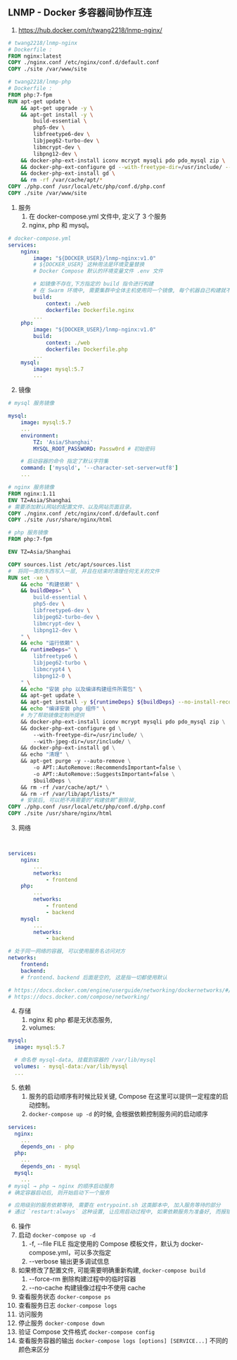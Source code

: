 ## LNMP - Docker 多容器间协作互连

1. https://hub.docker.com/r/twang2218/lnmp-nginx/

```Dockerfile
# twang2218/lnmp-nginx
# Dockerfile :
FROM nginx:latest
COPY ./nginx.conf /etc/nginx/conf.d/default.conf
COPY ./site /var/www/site

# twang2218/lnmp-php
# Dockerfile :
FROM php:7-fpm
RUN apt-get update \
    && apt-get upgrade -y \
    && apt-get install -y \
        build-essential \
        php5-dev \
        libfreetype6-dev \
        libjpeg62-turbo-dev \
        libmcrypt-dev \
        libpng12-dev \
    && docker-php-ext-install iconv mcrypt mysqli pdo pdo_mysql zip \
    && docker-php-ext-configure gd --with-freetype-dir=/usr/include/ --with-jpeg-dir=/usr/include/ \
    && docker-php-ext-install gd \
    && rm -rf /var/cache/apt/*
COPY ./php.conf /usr/local/etc/php/conf.d/php.conf
COPY ./site /var/www/site
```

1. 服务
   1. 在 docker-compose.yml 文件中, 定义了 3 个服务
   2. nginx, php 和 mysql。

```yml
# docker-compose.yml
services:
    nginx:
        image: "${DOCKER_USER}/lnmp-nginx:v1.0"
        # ${DOCKER_USER} 这种用法是环境变量替换
        # Docker Compose 默认的环境变量文件 .env 文件

        # 如镜像不存在,下方指定的 build 指令进行构建
        # 在 Swarm 环境中, 需要集群中全体主机使用同一个镜像, 每个机器自己构建就不合适了
        build:
            context: ./web
            dockerfile: Dockerfile.nginx
        ...
    php:
        image: "${DOCKER_USER}/lnmp-nginx:v1.0"
        build:
            context: ./web
            dockerfile: Dockerfile.php
        ...
    mysql:
        image: mysql:5.7
        ...
```

2. 镜像

```yml
# mysql 服务镜像

mysql:
    image: mysql:5.7
    ...
    environment:
        TZ: 'Asia/Shanghai'
        MYSQL_ROOT_PASSWORD: Passw0rd # 初始密码

    # 启动容器的命令 指定了默认字符集
    command: ['mysqld', '--character-set-server=utf8']
    ...
```

```Dockerfile
# nginx 服务镜像
FROM nginx:1.11
ENV TZ=Asia/Shanghai
# 需要添加默认网站的配置文件、以及网站页面目录。
COPY ./nginx.conf /etc/nginx/conf.d/default.conf
COPY ./site /usr/share/nginx/html

# php 服务镜像
FROM php:7-fpm

ENV TZ=Asia/Shanghai

COPY sources.list /etc/apt/sources.list
#  将同一类的东西写入一层, 并且在结束时清理任何无关的文件
RUN set -xe \
    && echo "构建依赖" \
    && buildDeps=" \
        build-essential \
        php5-dev \
        libfreetype6-dev \
        libjpeg62-turbo-dev \
        libmcrypt-dev \
        libpng12-dev \
    " \
    && echo "运行依赖" \
    && runtimeDeps=" \
        libfreetype6 \
        libjpeg62-turbo \
        libmcrypt4 \
        libpng12-0 \
    " \
    && echo "安装 php 以及编译构建组件所需包" \
    && apt-get update \
    && apt-get install -y ${runtimeDeps} ${buildDeps} --no-install-recommends \
    && echo "编译安装 php 组件" \
    # 为了帮助镜像定制所提供
    && docker-php-ext-install iconv mcrypt mysqli pdo pdo_mysql zip \
    && docker-php-ext-configure gd \
        --with-freetype-dir=/usr/include/ \
        --with-jpeg-dir=/usr/include/ \
    && docker-php-ext-install gd \
    && echo "清理" \
    && apt-get purge -y --auto-remove \
        -o APT::AutoRemove::RecommendsImportant=false \
        -o APT::AutoRemove::SuggestsImportant=false \
        $buildDeps \
    && rm -rf /var/cache/apt/* \
    && rm -rf /var/lib/apt/lists/*
    # 安装后, 可以把不再需要的“构建依赖”删除掉,
COPY ./php.conf /usr/local/etc/php/conf.d/php.conf
COPY ./site /usr/share/nginx/html
```

3. 网络

```yml


services:
    nginx:
        ...
        networks:
            - frontend
    php:
        ...
        networks:
            - frontend
            - backend
    mysql:
        ...
        networks:
            - backend

# 处于同一网络的容器, 可以使用服务名访问对方
networks:
    frontend:
    backend:
    # frontend、backend 后面是空的, 这是指一切都使用默认

# https://docs.docker.com/engine/userguide/networking/dockernetworks/#/user-defined-networks
# https://docs.docker.com/compose/networking/
```

4. 存储
   1. nginx 和 php 都是无状态服务,
   2. volumes:

```yml
mysql:
  image: mysql:5.7

  # 命名卷 mysql-data, 挂载到容器的 /var/lib/mysql
  volumes: - mysql-data:/var/lib/mysql
  ...
```

5. 依赖
   1. 服务的启动顺序有时候比较关键, Compose 在这里可以提供一定程度的启动控制。
   2. `docker-compose up -d` 的时候, 会根据依赖控制服务间的启动顺序

```yml
services:
  nginx:
    ...
    depends_on: - php
  php:
    ...
    depends_on: - mysql
  mysql:
    ...
# mysql → php → nginx 的顺序启动服务
# 确定容器启动后, 则开始启动下一个服务

# 应用级别的服务依赖等待, 需要在 entrypoint.sh 这类脚本中, 加入服务等待的部分
# 通过 `restart:always` 这种设置, 让应用启动过程中, 如果依赖服务为准备好, 而报错退出后, 有再一次尝试的机会
```

6. 操作
1. 启动 `docker-compose up -d`
   1. -f, --file FILE 指定使用的 Compose 模板文件，默认为 docker-compose.yml，可以多次指定
   2. --verbose 输出更多调试信息
2. 如果修改了配置文件, 可能需要明确重新构建, `docker-compose build`
   1. --force-rm 删除构建过程中的临时容器
   2. --no-cache 构建镜像过程中不使用 cache
3. 查看服务状态 `docker-compose ps`
4. 查看服务日志 `docker-compose logs`
5. 访问服务
6. 停止服务 `docker-compose down`
7. 验证 Compose 文件格式 `docker-compose config`
8. 查看服务容器的输出 `docker-compose logs [options] [SERVICE...]` 不同的颜色来区分
